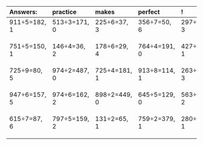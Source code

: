 | Answers: | practice | makes | perfect | ! |
| :--- | :--- | :--- | :--- | :--- |
| 911÷5=182, 1 | 513÷3=171, 0 | 225÷6=37, 3 | 356÷7=50, 6 | 297÷6=49, 3 | 
|   |   |   |   |   | 
|   |   |   |   |   | 
|   |   |   |   |   | 
| 751÷5=150, 1 | 146÷4=36, 2 | 178÷6=29, 4 | 764÷4=191, 0 | 427÷3=142, 1 | 
|   |   |   |   |   | 
|   |   |   |   |   | 
|   |   |   |   |   | 
| 725÷9=80, 5 | 974÷2=487, 0 | 725÷4=181, 1 | 913÷8=114, 1 | 263÷4=65, 3 | 
|   |   |   |   |   | 
|   |   |   |   |   | 
|   |   |   |   |   | 
| 947÷6=157, 5 | 974÷6=162, 2 | 898÷2=449, 0 | 645÷5=129, 0 | 563÷3=187, 2 | 
|   |   |   |   |   | 
|   |   |   |   |   | 
|   |   |   |   |   | 
| 615÷7=87, 6 | 797÷5=159, 2 | 131÷2=65, 1 | 759÷2=379, 1 | 280÷3=93, 1 | 
|   |   |   |   |   | 
|   |   |   |   |   | 
|   |   |   |   |   | 
